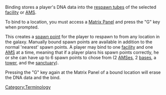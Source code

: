 Binding stores a player's DNA data into the [respawn
tubes](/respawn_tube "wikilink") of the selected
[facility](/facilities "wikilink") or [AMS](/AMS "wikilink").

To bind to a location, you must access a [Matrix
Panel](/Matrix_Panel "wikilink") and press the "G" key when prompted.

This creates a [spawn point](/spawn_point "wikilink") for the player to
respawn to from any location in the galaxy. Manually bound spawn points
are available in addition to the normal 'nearest' spawn points. A player
may bind to one [facility](/facilities "wikilink") and one
[AMS](/AMS "wikilink") at a time, meaning that if a player plans his
spawn points correctly, he or she can have up to 6 spawn points to chose
from (2 [AMSes](/AMS "wikilink"), 2 [bases](/facilities "wikilink"), a
[tower](/tower "wikilink"), and the [sanctuary](/sanctuary "wikilink")).

Pressing the "G" key again at the Matrix Panel of a bound location will
erase the DNA data and the bind.

[Category:Terminology](/Category:Terminology "wikilink")
